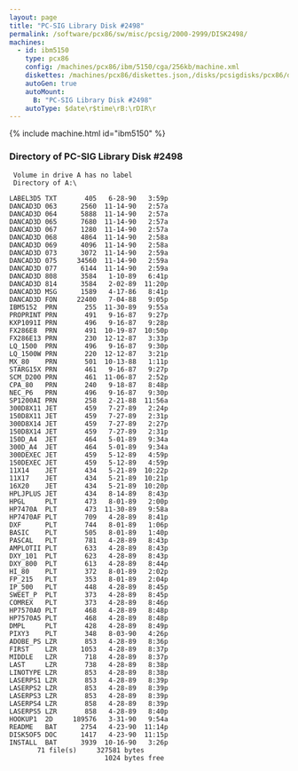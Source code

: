 ```yaml
---
layout: page
title: "PC-SIG Library Disk #2498"
permalink: /software/pcx86/sw/misc/pcsig/2000-2999/DISK2498/
machines:
  - id: ibm5150
    type: pcx86
    config: /machines/pcx86/ibm/5150/cga/256kb/machine.xml
    diskettes: /machines/pcx86/diskettes.json,/disks/pcsigdisks/pcx86/diskettes.json
    autoGen: true
    autoMount:
      B: "PC-SIG Library Disk #2498"
    autoType: $date\r$time\rB:\rDIR\r
---
```


{% include machine.html id="ibm5150" %}

### Directory of PC-SIG Library Disk #2498

     Volume in drive A has no label
     Directory of A:\

    LABEL3D5 TXT       405   6-28-90   3:59p
    DANCAD3D 063      2560  11-14-90   2:57a
    DANCAD3D 064      5888  11-14-90   2:57a
    DANCAD3D 065      7680  11-14-90   2:57a
    DANCAD3D 067      1280  11-14-90   2:57a
    DANCAD3D 068      4864  11-14-90   2:58a
    DANCAD3D 069      4096  11-14-90   2:58a
    DANCAD3D 073      3072  11-14-90   2:59a
    DANCAD3D 075     34560  11-14-90   2:59a
    DANCAD3D 077      6144  11-14-90   2:59a
    DANCAD3D 808      3584   1-10-89   6:41p
    DANCAD3D 814      3584   2-02-89  11:20p
    DANCAD3D MSG      1589   4-17-86   8:41p
    DANCAD3D FON     22400   7-04-88   9:05p
    IBM5152  PRN       255  11-30-89   9:55a
    PROPRINT PRN       491   9-16-87   9:27p
    KXP1091I PRN       496   9-16-87   9:28p
    FX286E8  PRN       491  10-19-87  10:50p
    FX286E13 PRN       230  12-12-87   3:33p
    LQ_1500  PRN       496   9-16-87   9:30p
    LQ_1500W PRN       220  12-12-87   3:21p
    MX_80    PRN       501  10-13-88   1:11p
    STARG15X PRN       461   9-16-87   9:27p
    SCM_D200 PRN       461  11-06-87   2:52p
    CPA_80   PRN       240   9-18-87   8:48p
    NEC_P6   PRN       496   9-16-87   9:30p
    SP1200AI PRN       258   2-21-88  11:56a
    300D8X11 JET       459   7-27-89   2:24p
    150D8X11 JET       459   7-27-89   2:31p
    300D8X14 JET       459   7-27-89   2:27p
    150D8X14 JET       459   7-27-89   2:31p
    150D_A4  JET       464   5-01-89   9:34a
    300D_A4  JET       464   5-01-89   9:34a
    300DEXEC JET       459   5-12-89   4:59p
    150DEXEC JET       459   5-12-89   4:59p
    11X14    JET       434   5-21-89  10:22p
    11X17    JET       434   5-21-89  10:21p
    16X20    JET       434   5-21-89  10:20p
    HPLJPLUS JET       434   8-14-89   8:43p
    HPGL     PLT       473   8-01-89   2:00p
    HP7470A  PLT       473  11-30-89   9:58a
    HP7470AF PLT       709   4-28-89   8:41p
    DXF      PLT       744   8-01-89   1:06p
    BASIC    PLT       505   8-01-89   1:40p
    PASCAL   PLT       781   4-28-89   8:43p
    AMPLOTII PLT       633   4-28-89   8:43p
    DXY_101  PLT       623   4-28-89   8:43p
    DXY_800  PLT       613   4-28-89   8:44p
    HI_80    PLT       372   8-01-89   2:02p
    FP_215   PLT       353   8-01-89   2:04p
    IP_500   PLT       448   4-28-89   8:45p
    SWEET_P  PLT       373   4-28-89   8:45p
    COMREX   PLT       373   4-28-89   8:46p
    HP7570A0 PLT       468   4-28-89   8:48p
    HP7570A5 PLT       468   4-28-89   8:48p
    DMPL     PLT       428   4-28-89   8:49p
    PIXY3    PLT       348   8-03-90   4:26p
    ADOBE_PS LZR       853   4-28-89   8:36p
    FIRST    LZR      1053   4-28-89   8:37p
    MIDDLE   LZR       718   4-28-89   8:37p
    LAST     LZR       738   4-28-89   8:38p
    LINOTYPE LZR       853   4-28-89   8:38p
    LASERPS1 LZR       853   4-28-89   8:39p
    LASERPS2 LZR       853   4-28-89   8:39p
    LASERPS3 LZR       853   4-28-89   8:39p
    LASERPS4 LZR       858   4-28-89   8:39p
    LASERPS5 LZR       858   4-28-89   8:40p
    HOOKUP1  2D     189576   3-31-90   9:54a
    README   BAT      2754   4-23-90  11:14p
    DISK5OF5 DOC      1417   4-23-90  11:15p
    INSTALL  BAT      3939  10-16-90   3:26p
           71 file(s)     327581 bytes
                            1024 bytes free
